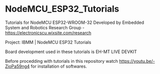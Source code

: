 # NodeMCU_ESP32_Tutorials
Tutorials for NodeMCU ESP32-WROOM-32 
Developed by Embedded System and Robotics Research Group - https://electronicscu.wixsite.com/research

Project: IBMM | NodeMCU ESP32 Tutorials

Board development used in these tutorials is EH-MT LIVE DEVKIT

Before procedding with tutorials in this repository watch https://youtu.be/-ZioPa59ng4
for installation of softwares.
